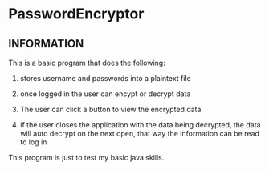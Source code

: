 # PasswordEncryptor

<h2> INFORMATION </h2>

This is a basic program that does the following:

1) stores username and passwords into a plaintext file

2) once logged in the user can encypt or decrypt data

3) The user can click a button to view the encrypted data

4) if the user closes the application with the data being decrypted, the data will auto decrypt on the next open,
that way the information can be read to log in

This program is just to test my basic java skills.
